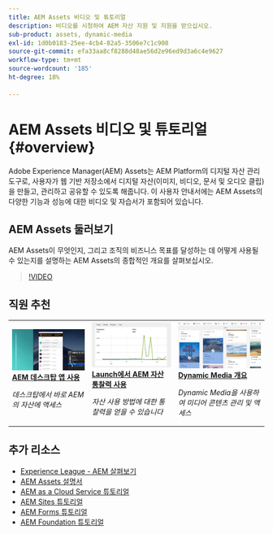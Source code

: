 ```yaml
---
title: AEM Assets 비디오 및 튜토리얼
description: 비디오를 시청하여 AEM 자산 지원 및 지원을 받으십시오.
sub-product: assets, dynamic-media
exl-id: 1d0b0183-25ee-4cb4-82a5-3506e7c1c908
source-git-commit: efa33aa8cf8288d48ae56d2e96ed9d3a6c4e9627
workflow-type: tm+mt
source-wordcount: '185'
ht-degree: 18%

---
```


# AEM Assets 비디오 및 튜토리얼 {#overview}

Adobe Experience Manager(AEM) Assets는 AEM Platform의 디지털 자산 관리 도구로, 사용자가 웹 기반 저장소에서 디지털 자산(이미지, 비디오, 문서 및 오디오 클립)을 만들고, 관리하고 공유할 수 있도록 해줍니다. 이 사용자 안내서에는 AEM Assets의 다양한 기능과 성능에 대한 비디오 및 자습서가 포함되어 있습니다.

## AEM Assets 둘러보기

AEM Assets이 무엇인지, 그리고 조직의 비즈니스 목표를 달성하는 데 어떻게 사용될 수 있는지를 설명하는 AEM Assets의 종합적인 개요를 살펴보십시오.

>[!VIDEO](https://video.tv.adobe.com/v/336196/?quality=12&learn=on)

## 직원 추천

<table>
<td>
   <a href="./creative-workflows/aem-desktop-app.md">
   <img alt="향상된 스마트 태그" src="./assets/overview/desktop-app.png" />
   </a>
   <div>
      <a href="./creative-workflows/aem-desktop-app.md">
      <strong>AEM 데스크탑 앱 사용</strong>
      </a>
   </div>
   <p>
      <em>데스크탑에서 바로 AEM의 자산에 액세스</em>
   </p>
</td>
<td>
   <a href="./advanced/asset-insights-launch-tutorial.md">
   <img alt="AEM Assets 통찰력" src="./assets/overview/asset-insights.png"/>
   </a>
   <div>
      <a href="./advanced/asset-insights-launch-tutorial.md">
      <strong>Launch에서 AEM 자산 통찰력 사용</strong>
      </a>
   </div>
   <p>
      <em>자산 사용 방법에 대한 통찰력을 얻을 수 있습니다</em>
   <p>
</td>
<td>
   <a href="./dynamic-media/dynamic-media-overview-feature-video-use.md">
   <img alt="Dynamic Media 개요" src="./assets/overview/dynamic-media.png" />
   </a>
   <div>
      <a href="./dynamic-media/dynamic-media-overview-feature-video-use.md">
      <strong>Dynamic Media 개요</strong>
      </a>
   </div>
   <p>
      <em>Dynamic Media을 사용하여 미디어 콘텐츠 관리 및 액세스</em>
   <p>
</td>
</table>

## 추가 리소스

* [Experience League - AEM 살펴보기](https://experienceleague.adobe.com/#recommended/solutions/experience-manager)
* [AEM Assets 설명서](https://experienceleague.adobe.com/docs/experience-manager-65/assets/home.html?lang=en)
* [AEM as a Cloud Service 튜토리얼](/help/cloud-service/overview.md)
* [AEM Sites 튜토리얼](/help/sites/overview.md)
* [AEM Forms 튜토리얼](/help/forms/overview.md)
* [AEM Foundation 튜토리얼](/help/foundation/overview.md)
